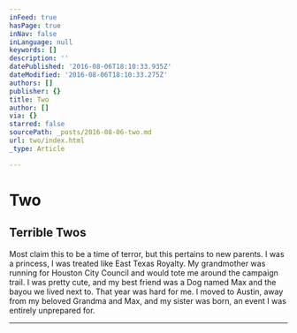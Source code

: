 ```yaml
---
inFeed: true
hasPage: true
inNav: false
inLanguage: null
keywords: []
description: ''
datePublished: '2016-08-06T18:10:33.935Z'
dateModified: '2016-08-06T18:10:33.275Z'
authors: []
publisher: {}
title: Two
author: []
via: {}
starred: false
sourcePath: _posts/2016-08-06-two.md
url: two/index.html
_type: Article

---
```

# Two

## Terrible Twos

Most claim this to be a time of terror, but this pertains to new parents. I was a princess, I was treated like East Texas Royalty. My grandmother was running for Houston City Council and would tote me around the campaign trail. I was pretty cute, and my best friend was a Dog named Max and the bayou we lived next to. That year was hard for me. I moved to Austin, away from my beloved Grandma and Max, and my sister was born, an event I was entirely unprepared for. 

****